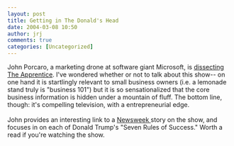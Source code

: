 ```yaml
---
layout: post
title: Getting in The Donald's Head
date: 2004-03-08 10:50
author: jrj
comments: true
categories: [Uncategorized]
---
```

John Porcaro, a marketing drone at software giant Microsoft, is <a href="http://johnporcaro.typepad.com/blog/2004/03/donalds_7_rules.html" target="_blank">dissecting The Apprentice</a>. I've wondered whether or not to talk about this show-- on one hand it is startlingly relevant to small business owners (i.e. a lemonade stand truly is "business 101") but it is so sensationalized that the core business information is hidden under a mountain of fluff. The bottom line, though: it's compelling television, with a entrepreneurial edge.<br /><br />John provides an interesting link to a <a href="http://www.msnbc.msn.com/id/4340708/" target="_blank">Newsweek </a>story on the show, and focuses in on each of Donald Trump's "Seven Rules of Success."  Worth a read if you're watching the show.
